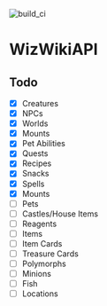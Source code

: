 <img src="https://github.com/R-unic/WizWikiAPI/actions/workflows/server.yml/badge.svg" alt="build_ci"></img>
# WizWikiAPI

## Todo

- [x] Creatures
- [x] NPCs
- [x] Worlds
- [x] Mounts
- [x] Pet Abilities
- [x] Quests
- [x] Recipes
- [x] Snacks
- [x] Spells
- [x] Mounts
- [ ] Pets
- [ ] Castles/House Items
- [ ] Reagents
- [ ] Items
- [ ] Item Cards
- [ ] Treasure Cards
- [ ] Polymorphs
- [ ] Minions
- [ ] Fish
- [ ] Locations
